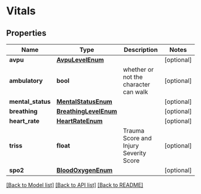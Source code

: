 # Vitals

## Properties
Name | Type | Description | Notes
------------ | ------------- | ------------- | -------------
**avpu** | [**AvpuLevelEnum**](AvpuLevelEnum.md) |  | [optional] 
**ambulatory** | **bool** | whether or not the character can walk | [optional] 
**mental_status** | [**MentalStatusEnum**](MentalStatusEnum.md) |  | [optional] 
**breathing** | [**BreathingLevelEnum**](BreathingLevelEnum.md) |  | [optional] 
**heart_rate** | [**HeartRateEnum**](HeartRateEnum.md) |  | [optional] 
**triss** | **float** | Trauma Score and Injury Severity Score | [optional] 
**spo2** | [**BloodOxygenEnum**](BloodOxygenEnum.md) |  | [optional] 

[[Back to Model list]](../README.md#documentation-for-models) [[Back to API list]](../README.md#documentation-for-api-endpoints) [[Back to README]](../README.md)

